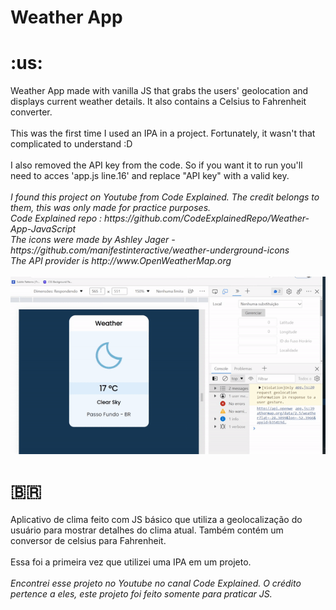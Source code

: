 <h1>Weather App</h1>
<h1>:us:</h1>  Weather App made with vanilla JS that grabs the users' geolocation and displays current weather details. It also contains a Celsius to Fahrenheit converter.<br><br>
This was the first time I used an IPA in a project. Fortunately, it wasn't that complicated to understand :D<br><br>
I also removed the API key from the code. So if you want it to run you'll need to acces 'app.js line.16' and replace "API key" with a valid key.<br><br>
<em>I found this project on Youtube from Code Explained. The credit belongs to them, this was only made for practice purposes.<br>
Code Explained repo : https://github.com/CodeExplainedRepo/Weather-App-JavaScript<br>
The icons were made by Ashley Jager - https://github.com/manifestinteractive/weather-underground-icons<br>
The API provider is http://www.OpenWeatherMap.org </em><br><br>

<img src='teste.gif'/>

<h1><span>&#x1f1e7;&#x1f1f7;</span></h1>
Aplicativo de clima feito com JS básico que utiliza a geolocalização do usuário para mostrar detalhes do clima atual. Também contém um conversor de celsius para Fahrenheit.<br><br>
  Essa foi a primeira vez que utilizei uma IPA em um projeto.<br><br>
  <em>Encontrei esse projeto no Youtube no canal Code Explained. O crédito pertence a eles, este projeto foi feito somente para praticar JS.</em>
